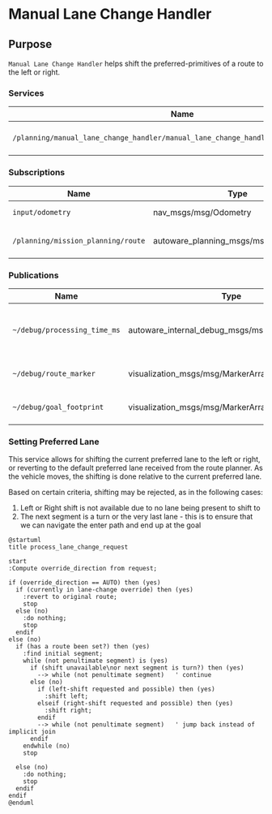 # Manual Lane Change Handler

## Purpose

`Manual Lane Change Handler` helps shift the preferred-primitives of a route to the left or right.

### Services

| Name                                                                                 | Type                                         | Description            |
| ------------------------------------------------------------------------------------ | -------------------------------------------- | ---------------------- |
| `/planning/manual_lane_change_handler/manual_lane_change_handler/set_preferred_lane` | tier4_external_api_msgs/srv/SetPreferredLane | preferred-lane request |

### Subscriptions

| Name                               | Type                                    | Description           |
| ---------------------------------- | --------------------------------------- | --------------------- |
| `input/odometry`                   | nav_msgs/msg/Odometry                   | vehicle odometry      |
| `/planning/mission_planning/route` | autoware_planning_msgs/msg/LaneletRoute | current lanelet route |

### Publications

| Name                         | Type                                            | Description                               |
| ---------------------------- | ----------------------------------------------- | ----------------------------------------- |
| `~/debug/processing_time_ms` | autoware_internal_debug_msgs/msg/Float64Stamped | processing time for lane change for debug |
| `~/debug/route_marker`       | visualization_msgs/msg/MarkerArray              | route marker for debug                    |
| `~/debug/goal_footprint`     | visualization_msgs/msg/MarkerArray              | goal footprint for debug                  |

### Setting Preferred Lane

This service allows for shifting the current preferred lane to the left or right, or reverting to the default preferred lane received from the route planner.
As the vehicle moves, the shifting is done relative to the current preferred lane.

Based on certain criteria, shifting may be rejected, as in the following cases:

1. Left or Right shift is not available due to no lane being present to shift to
2. The next segment is a turn or the very last lane - this is to ensure that we can navigate the enter path and end up at the goal

```plantuml
@startuml
title process_lane_change_request

start
:Compute override_direction from request;

if (override_direction == AUTO) then (yes)
  if (currently in lane-change override) then (yes)
    :revert to original route;
    stop
  else (no)
    :do nothing;
    stop
  endif
else (no)
  if (has a route been set?) then (yes)
    :find initial segment;
    while (not penultimate segment) is (yes)
      if (shift unavailable\nor next segment is turn?) then (yes)
        --> while (not penultimate segment)   ' continue
      else (no)
        if (left-shift requested and possible) then (yes)
          :shift left;
        elseif (right-shift requested and possible) then (yes)
          :shift right;
        endif
        --> while (not penultimate segment)   ' jump back instead of implicit join
      endif
    endwhile (no)
    stop

  else (no)
    :do nothing;
    stop
  endif
endif
@enduml
```
